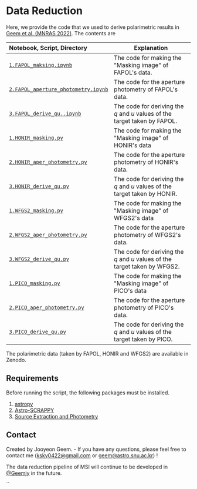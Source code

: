# Data Reduction

Here, we provide the code that we used to derive polarimetric results in [Geem et al. (MNRAS 2022)]( https://academic.oup.com/mnrasl/article/516/1/L53/6639881). The contents are

|Notebook, Script, Directory|Explanation|
|:----------------- |--------------- |
|[``1.FAPOL_maksing.ipynb``](1.FAPOL_maksing.ipynb)|The code for making the "Masking image" of FAPOL's data. |
|[``2.FAPOL_aperture_photometry.ipynb``](2.FAPOL_aperture_photometry.ipynb)|The code for the aperture photometry of FAPOL's data.|
|[``3.FAPOL_derive_qu..ipynb``](3.FAPOL_derive_qu.ipynb)|The code for deriving the $q$ and $u$ values of the target taken by FAPOL.|
|[``1.HONIR_masking.py``](1.HONIR_masking.py)|The code for making the "Masking image" of HONIR's data|
|[``2.HONIR_aper_photometry.py``](2.HONIR_aper_photometry.py)| The code for the aperture photometry of HONIR's data.|
|[``3.HONIR_derive_qu.py``](3.HONIR_derive_qu.py)|The code for deriving the $q$ and $u$ values of the target taken by HONIR.|
|[``1.WFGS2_masking.py``](1.WFGS2_masking.py)|The code for making the "Masking image" of WFGS2's data|
|[``2.WFGS2_aper_photometry.py``](2.WFGS2_aper_photometry.py)| The code for the aperture photometry of WFGS2's data.|
|[``3.WFGS2_derive_qu.py``](3.WFGS2_derive_qu.py)|The code for deriving the $q$ and $u$ values of the target taken by WFGS2.|
|[``1.PICO_masking.py``](1.PICO_masking.py)|The code for making the "Masking image" of PICO's data|
|[``2.PICO_aper_photometry.py``](2.PICO_aper_photometry.py)| The code for the aperture photometry of PICO's data.|
|[``3.PICO_derive_qu.py``](3.PICO_derive_qu.py)|The code for deriving the $q$ and $u$ values of the target taken by PICO.|

The polarimetric data (taken by FAPOL, HONIR and WFGS2) are available in Zenodo. 




## Requirements
Before running the script, the following packages must be installed. 

1. [astropy](https://www.astropy.org/) 
2. [Astro-SCRAPPY](https://github.com/astropy/astroscrappy) 
3. [Source Extraction and Photometry](https://sep.readthedocs.io/en/v1.1.x/index.html) 

    
## Contact

Created by Jooyeon Geem. - If you have any questions, please feel free to contact me (ksky0422@gmail.com or geem@astro.snu.ac.kr) !

The data reduction pipeline of MSI will continue to be developed in [@Geemjy](https://github.com/Geemjy) in the future.

``
